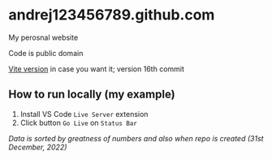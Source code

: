 # andrej123456789.github.com
My perosnal website

Code is public domain

[Vite version](https://github.com/Andrej123456789/andrej123456789.github.com/tree/main/junk) in case you want it; version 16th commit

## How to run locally (my example)
1. Install VS Code `Live Server` extension
2. Click button `Go Live` on `Status Bar`

*Data is sorted by greatness of numbers and also when repo is created (31st December, 2022)*
